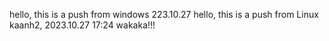 hello, this is a push from windows 223.10.27
hello, this is a push from Linux kaanh2, 2023.10.27 17:24
wakaka!!!
